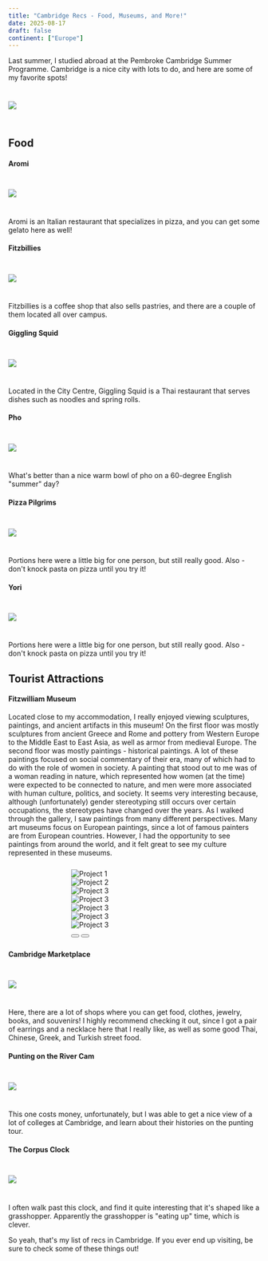 ```yaml
---
title: "Cambridge Recs - Food, Museums, and More!"
date: 2025-08-17
draft: false
continent: ["Europe"]
---
```


Last summer, I studied abroad at the Pembroke Cambridge Summer Programme. Cambridge is a nice city with lots to do, and here are some of my favorite spots!

<img src="/images/cbg/cambridgeCover.png" class="mx-auto d-block" style="max-width: 50%; margin-top: 5%; margin-bottom: 5%;">

## Food

#### Aromi

<img src="/images/cbg/pizzaandwine.png" class="mx-auto d-block" style="max-width: 50%; margin-top: 5%; margin-bottom: 5%;">

Aromi is an Italian restaurant that specializes in pizza, and you can get some gelato here as well!

#### Fitzbillies

<img src="/images/cbg/coffee.png" class="mx-auto d-block" style="max-width: 50%; margin-top: 5%; margin-bottom: 5%;">

Fitzbillies is a coffee shop that also sells pastries, and there are a couple of them located all over campus.

#### Giggling Squid

<img src="/images/cbg/gigglingsquid.png" class="mx-auto d-block" style="max-width: 50%; margin-top: 5%; margin-bottom: 5%;">

Located in the City Centre, Giggling Squid is a Thai restaurant that serves dishes such as noodles and spring rolls.

#### Pho

<img src="/images/cbg/pho.png" class="mx-auto d-block" style="max-width: 50%; margin-top: 5%; margin-bottom: 5%;">

What's better than a nice warm bowl of pho on a 60-degree English "summer" day?

#### Pizza Pilgrims

<img src="/images/cbg/pizzapilgrims.png" class="mx-auto d-block" style="max-width: 50%; margin-top: 5%; margin-bottom: 5%;">

Portions here were a little big for one person, but still really good. Also - don't knock pasta on pizza until you try it!

#### Yori

<img src="/images/cbg/yori.png" class="mx-auto d-block" style="max-width: 50%; margin-top: 5%; margin-bottom: 5%;">

Portions here were a little big for one person, but still really good. Also - don't knock pasta on pizza until you try it!

## Tourist Attractions

#### Fitzwilliam Museum

Located close to my accommodation, I really enjoyed viewing sculptures, paintings, and ancient artifacts in this museum! On the first floor was mostly sculptures from ancient Greece and Rome and pottery from Western Europe to the Middle East to East Asia, as well as armor from medieval Europe. The second floor was mostly paintings - historical paintings. A lot of these paintings focused on social commentary of their era, many of which had to do with the role of women in society. A painting that stood out to me was of a woman reading in nature, which represented how women (at the time) were expected to be connected to nature, and men were more associated with human culture, politics, and society. It seems very interesting because, although (unfortunately) gender stereotyping still occurs over certain occupations, the stereotypes have changed over the years. As I walked through the gallery, I saw paintings from many different perspectives. Many art museums focus on European paintings, since a lot of famous painters are from European countries. However, I had the opportunity to see paintings from around the world, and it felt great to see my culture represented in these museums.

<div id="carouselExample" class="carousel slide" data-bs-ride="carousel" style="max-width: 50%; margin-top: 5%; margin-bottom: 5%; margin-left: 25%;">
  <div class="carousel-inner">
    <div class="carousel-item active">
      <img src="/images/cbg/museum.png" class="d-block w-100" alt="Project 1">
    </div>
    <div class="carousel-item">
      <img src="/images/cbg/fitz2.png" class="d-block w-100" alt="Project 2">
    </div>
    <div class="carousel-item">
      <img src="/images/cbg/fitz3.png" class="d-block w-100" alt="Project 3">
    </div>
    <div class="carousel-item">
      <img src="/images/cbg/fitz4.png" class="d-block w-100" alt="Project 3">
    </div>
    <div class="carousel-item">
      <img src="/images/cbg/fitz5.png" class="d-block w-100" alt="Project 3">
    </div>
    <div class="carousel-item">
      <img src="/images/cbg/fitz6.png" class="d-block w-100" alt="Project 3">
    </div>
    <div class="carousel-item">
      <img src="/images/cbg/fitz7.png" class="d-block w-100" alt="Project 3">
    </div>
  </div>
  <button class="carousel-control-prev" type="button" data-bs-target="#carouselExample" data-bs-slide="prev">
    <span class="carousel-control-prev-icon" aria-hidden="true"></span>
  </button>
  <button class="carousel-control-next" type="button" data-bs-target="#carouselExample" data-bs-slide="next">
    <span class="carousel-control-next-icon" aria-hidden="true"></span>
  </button>
</div>

#### Cambridge Marketplace

<img src="/images/cbg/marketplace.png" class="mx-auto d-block" style="max-width: 50%; margin-top: 5%; margin-bottom: 5%;">

Here, there are a lot of shops where you can get food, clothes, jewelry, books, and souvenirs! I highly recommend checking it out, since I got a pair of earrings and a necklace here that I really like, as well as some good Thai, Chinese, Greek, and Turkish street food.

#### Punting on the River Cam

<img src="/images/cbg/punting.png" class="mx-auto d-block" style="max-width: 50%; margin-top: 5%; margin-bottom: 5%;">

This one costs money, unfortunately, but I was able to get a nice view of a lot of colleges at Cambridge, and learn about their histories on the punting tour.

#### The Corpus Clock

<img src="/images/cbg/clock.png" class="mx-auto d-block" style="max-width: 50%; margin-top: 5%; margin-bottom: 5%;">

I often walk past this clock, and find it quite interesting that it's shaped like a grasshopper. Apparently the grasshopper is "eating up" time, which is clever.

So yeah, that's my list of recs in Cambridge. If you ever end up visiting, be sure to check some of these things out!